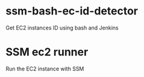 # ssm-bash-ec-id-detector
Get EC2 instances ID using bash and Jenkins

# SSM ec2 runner
Run the EC2 instance with SSM 
